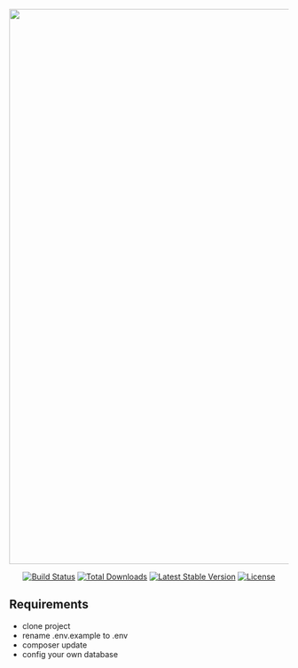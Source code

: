 <p align="center">
    <a href="#" target="_blank">
    <img src="https://raw.githubusercontent.com/mohsenkarimi-mk/Multi-Step-Form-in-Laravel-9/master/public/poster.jpg" width="1000">
    </a>
</p>

<p align="center">
<a href="https://travis-ci.org/laravel/framework"><img src="https://travis-ci.org/laravel/framework.svg" alt="Build Status"></a>
<a href="https://packagist.org/packages/laravel/framework"><img src="https://img.shields.io/packagist/dt/laravel/framework" alt="Total Downloads"></a>
<a href="https://packagist.org/packages/laravel/framework"><img src="https://img.shields.io/packagist/v/laravel/framework" alt="Latest Stable Version"></a>
<a href="https://packagist.org/packages/laravel/framework"><img src="https://img.shields.io/packagist/l/laravel/framework" alt="License"></a>
</p>



## Requirements

- clone project
- rename .env.example to .env
- composer update
- config your own database
